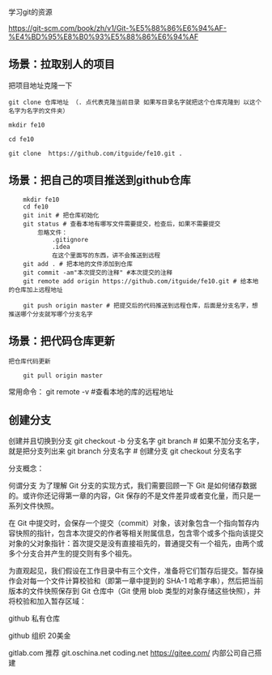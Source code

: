 学习git的资源

https://git-scm.com/book/zh/v1/Git-%E5%88%86%E6%94%AF-%E4%BD%95%E8%B0%93%E5%88%86%E6%94%AF

## 场景：拉取别人的项目
把项目地址克隆一下

```
git clone 仓库地址 （. 点代表克隆当前目录 如果写目录名字就把这个仓库克隆到 以这个名字为名字的文件夹）

mkdir fe10 

cd fe10

git clone  https://github.com/itguide/fe10.git .
```
## 场景：把自己的项目推送到github仓库
```
    mkdir fe10
    cd fe10
    git init # 把仓库初始化
    git status # 查看本地有哪写文件需要提交，检查后，如果不需要提交
        忽略文件：
            .gitignore 
            .idea
            在这个里面写的东西，讲不会推送到远程
    git add . # 把本地的文件添加到仓库
    git commit -am"本次提交的注释" #本次提交的注释
    git remote add origin https://github.com/itguide/fe10.git # 给本地的仓库加上远程地址

    git push origin master # 把提交后的代码推送到远程仓库，后面是分支名字，想推送哪个分支就写哪个分支名字

```

## 场景：把代码仓库更新

    把仓库代码更新
```
    git pull origin master
```

常用命令：
    git remote -v #查看本地的库的远程地址

## 创建分支 

创建并且切换到分支
git checkout -b 分支名字
git branch # 如果不加分支名字，就是把分支列出来
git branch 分支名字  # 创建分支
git checkout 分支名字

分支概念：

何谓分支
为了理解 Git 分支的实现方式，我们需要回顾一下 Git 是如何储存数据的。或许你还记得第一章的内容，Git 保存的不是文件差异或者变化量，而只是一系列文件快照。

在 Git 中提交时，会保存一个提交（commit）对象，该对象包含一个指向暂存内容快照的指针，包含本次提交的作者等相关附属信息，包含零个或多个指向该提交对象的父对象指针：首次提交是没有直接祖先的，普通提交有一个祖先，由两个或多个分支合并产生的提交则有多个祖先。

为直观起见，我们假设在工作目录中有三个文件，准备将它们暂存后提交。暂存操作会对每一个文件计算校验和（即第一章中提到的 SHA-1 哈希字串），然后把当前版本的文件快照保存到 Git 仓库中（Git 使用 blob 类型的对象存储这些快照），并将校验和加入暂存区域：


github 私有仓库

github 组织 20美金

gitlab.com 推荐
git.oschina.net
coding.net
https://gitee.com/
内部公司自己搭建
